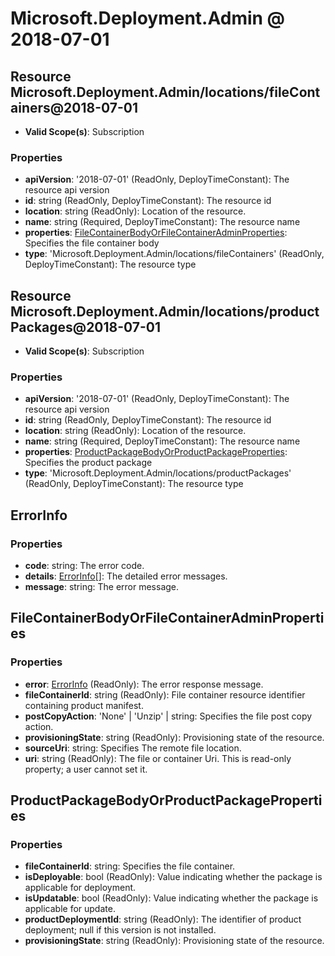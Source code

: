 # Microsoft.Deployment.Admin @ 2018-07-01

## Resource Microsoft.Deployment.Admin/locations/fileContainers@2018-07-01
* **Valid Scope(s)**: Subscription
### Properties
* **apiVersion**: '2018-07-01' (ReadOnly, DeployTimeConstant): The resource api version
* **id**: string (ReadOnly, DeployTimeConstant): The resource id
* **location**: string (ReadOnly): Location of the resource.
* **name**: string (Required, DeployTimeConstant): The resource name
* **properties**: [FileContainerBodyOrFileContainerAdminProperties](#filecontainerbodyorfilecontaineradminproperties): Specifies the file container body
* **type**: 'Microsoft.Deployment.Admin/locations/fileContainers' (ReadOnly, DeployTimeConstant): The resource type

## Resource Microsoft.Deployment.Admin/locations/productPackages@2018-07-01
* **Valid Scope(s)**: Subscription
### Properties
* **apiVersion**: '2018-07-01' (ReadOnly, DeployTimeConstant): The resource api version
* **id**: string (ReadOnly, DeployTimeConstant): The resource id
* **location**: string (ReadOnly): Location of the resource.
* **name**: string (Required, DeployTimeConstant): The resource name
* **properties**: [ProductPackageBodyOrProductPackageProperties](#productpackagebodyorproductpackageproperties): Specifies the product package
* **type**: 'Microsoft.Deployment.Admin/locations/productPackages' (ReadOnly, DeployTimeConstant): The resource type

## ErrorInfo
### Properties
* **code**: string: The error code.
* **details**: [ErrorInfo](#errorinfo)[]: The detailed error messages.
* **message**: string: The error message.

## FileContainerBodyOrFileContainerAdminProperties
### Properties
* **error**: [ErrorInfo](#errorinfo) (ReadOnly): The error response message.
* **fileContainerId**: string (ReadOnly): File container resource identifier containing product manifest.
* **postCopyAction**: 'None' | 'Unzip' | string: Specifies the file post copy action.
* **provisioningState**: string (ReadOnly): Provisioning state of the resource.
* **sourceUri**: string: Specifies The remote file location.
* **uri**: string (ReadOnly): The file or container Uri. This is read-only property; a user cannot set it.

## ProductPackageBodyOrProductPackageProperties
### Properties
* **fileContainerId**: string: Specifies the file container.
* **isDeployable**: bool (ReadOnly): Value indicating whether the package is applicable for deployment.
* **isUpdatable**: bool (ReadOnly): Value indicating whether the package is applicable for update.
* **productDeploymentId**: string (ReadOnly): The identifier of product deployment; null if this version is not installed.
* **provisioningState**: string (ReadOnly): Provisioning state of the resource.

